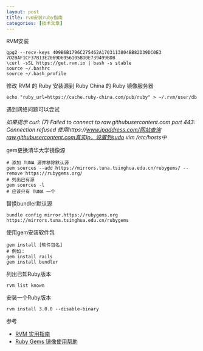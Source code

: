 ```yaml
---
layout: post
title: rvm安装ruby指南
categories: [技术文章]
---
```


RVM安装
```
gpg2 --recv-keys 409B6B1796C275462A1703113804BB82D39DC0E3 7D2BAF1CF37B13E2069D6956105BD0E739499BDB
\curl -sSL https://get.rvm.io | bash -s stable
source ~/.bashrc
source ~/.bash_profile
```

修改 RVM 的 Ruby 安装源到 Ruby China 的 Ruby 镜像服务器

```
echo "ruby_url=https://cache.ruby-china.com/pub/ruby" > ~/.rvm/user/db
```

遇到网络问题可以尝试

*如果提示 curl: (7) Failed to connect to raw.githubusercontent.com port 443: Connection refused
使用https://www.ipaddress.com/网站查询raw.githubusercontent.com真实ip，设置到sudo vim /etc/hosts中*

gem更换清华大学镜像源

```
# 添加 TUNA 源并移除默认源
gem sources --add https://mirrors.tuna.tsinghua.edu.cn/rubygems/ --remove https://rubygems.org/
# 列出已有源
gem sources -l
# 应该只有 TUNA 一个
```

替换bundler默认源

```
bundle config mirror.https://rubygems.org https://mirrors.tuna.tsinghua.edu.cn/rubygems
```

使用gem安装软件包

```
gem install [软件包名]
# 例如：
gem install rails
gem install bundler
```

列出已知Ruby版本

```
rvm list known
```

安装一个Ruby版本

```
rvm install 3.0.0 --disable-binary
```

参考

* [RVM 实用指南](https://ruby-china.org/wiki/rvm-guide)
* [Ruby Gems 镜像使用帮助](https://mirrors.tuna.tsinghua.edu.cn/help/rubygems/)
